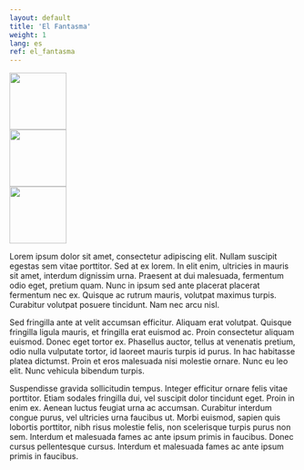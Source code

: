 ```yaml
---
layout: default
title: 'El Fantasma'
weight: 1
lang: es
ref: el_fantasma
---
```


<div class="pure-g gutters">
	<div class="chocolat-galeria" data-chocolat-title="set title">
		<div class="pure-u-1 pure-u-sm-1-3"><a class="chocolat-image" href="//placehold.it/600x900" title="caption image 1">
			<img width="100" src="//placehold.it/300x450" class="pure-img" />
		</a></div>
		<div class="pure-u-1 pure-u-sm-1-3"><a class="chocolat-image" href="//placehold.it/600x900" title="caption image 2">
			<img width="100" src="//placehold.it/300x450" class="pure-img" />
		</a></div>
		<div class="pure-u-1 pure-u-sm-1-3"><a class="chocolat-image" href="//placehold.it/600x900" title="caption image 3">
			<img width="100" src="//placehold.it/300x450" class="pure-img" />
		</a></div>
	</div>
</div>

Lorem ipsum dolor sit amet, consectetur adipiscing elit. Nullam suscipit egestas sem vitae porttitor. Sed at ex lorem. In elit enim, ultricies in mauris sit amet, interdum dignissim urna. Praesent at dui malesuada, fermentum odio eget, pretium quam. Nunc in ipsum sed ante placerat placerat fermentum nec ex. Quisque ac rutrum mauris, volutpat maximus turpis. Curabitur volutpat posuere tincidunt. Nam nec arcu nisl.  

Sed fringilla ante at velit accumsan efficitur. Aliquam erat volutpat. Quisque fringilla ligula mauris, et fringilla erat euismod ac. Proin consectetur aliquam euismod. Donec eget tortor ex. Phasellus auctor, tellus at venenatis pretium, odio nulla vulputate tortor, id laoreet mauris turpis id purus. In hac habitasse platea dictumst. Proin et eros malesuada nisi molestie ornare. Nunc eu leo elit. Nunc vehicula bibendum turpis.  

Suspendisse gravida sollicitudin tempus. Integer efficitur ornare felis vitae porttitor. Etiam sodales fringilla dui, vel suscipit dolor tincidunt eget. Proin in enim ex. Aenean luctus feugiat urna ac accumsan. Curabitur interdum congue purus, vel ultricies urna faucibus ut. Morbi euismod, sapien quis lobortis porttitor, nibh risus molestie felis, non scelerisque turpis purus non sem. Interdum et malesuada fames ac ante ipsum primis in faucibus. Donec cursus pellentesque cursus. Interdum et malesuada fames ac ante ipsum primis in faucibus.
